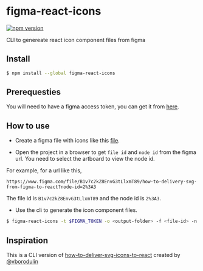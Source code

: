 # figma-react-icons

[![npm version](https://badge.fury.io/js/figma-react-icons.svg)](https://badge.fury.io/js/figma-react-icons)

CLI to genereate react icon component files from figma


## Install
```bash
$ npm install --global figma-react-icons
```

## Prerequesties
You will need to have a figma access token, you can get it from [here](https://www.figma.com/developers/api#authentication).


## How to use

- Create a figma file with icons like this [file](https://www.figma.com/file/B1v7c2kZ8EnvF3tLlxmT69/how-to-delivery-svg-from-figma-to-react?node-id=0%3A1).

- Open the project in a browser to get `file id` and `node id` from the figma url. You need to select the artboard to view the node id.

For example, for a url like this,
```
https://www.figma.com/file/B1v7c2kZ8EnvG3tLlxmT89/how-to-delivery-svg-from-figma-to-react?node-id=2%3A3
```

The file id is `B1v7c2kZ8EnvG3tLlxmT89` and the node id is `2%3A3`.

- Use the cli to generate the icon component files.

```bash
$ figma-react-icons -t $FIGMA_TOKEN -o <output-folder> -f <file-id> -n <node-id>
```

## Inspiration

This is a CLI version of [how-to-deliver-svg-icons-to-react](https://github.com/vborodulin/how-to-deliver-svg-icons-to-react) created by [@vborodulin](https://github.com/vborodulin/how-to-deliver-svg-icons-to-react)
